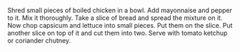 Shred small pieces of boiled chicken in a bowl.
Add mayonnaise and pepper to it.
Mix it thoroughly.
Take a slice of bread and spread the mixture on it.
Now chop capsicum and lettuce into small pieces.
Put them on the slice.
Put another slice on top of it and cut them into two.
Serve with tomato ketchup or coriander chutney.












